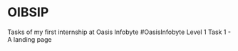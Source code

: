 # OIBSIP
Tasks of my first internship at Oasis Infobyte #OasisInfobyte
Level 1 Task 1 - A landing page
